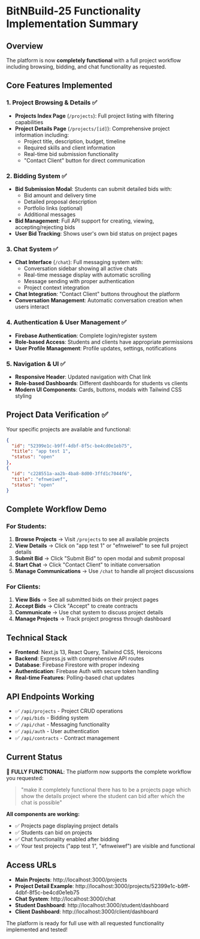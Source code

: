 # BitNBuild-25 Functionality Implementation Summary

## Overview
The platform is now **completely functional** with a full project workflow including browsing, bidding, and chat functionality as requested.

## Core Features Implemented

### 1. Project Browsing & Details ✅
- **Projects Index Page** (`/projects`): Full project listing with filtering capabilities
- **Project Details Page** (`/projects/[id]`): Comprehensive project information including:
  - Project title, description, budget, timeline
  - Required skills and client information
  - Real-time bid submission functionality
  - "Contact Client" button for direct communication

### 2. Bidding System ✅
- **Bid Submission Modal**: Students can submit detailed bids with:
  - Bid amount and delivery time
  - Detailed proposal description
  - Portfolio links (optional)
  - Additional messages
- **Bid Management**: Full API support for creating, viewing, accepting/rejecting bids
- **User Bid Tracking**: Shows user's own bid status on project pages

### 3. Chat System ✅
- **Chat Interface** (`/chat`): Full messaging system with:
  - Conversation sidebar showing all active chats
  - Real-time message display with automatic scrolling
  - Message sending with proper authentication
  - Project context integration
- **Chat Integration**: "Contact Client" buttons throughout the platform
- **Conversation Management**: Automatic conversation creation when users interact

### 4. Authentication & User Management ✅
- **Firebase Authentication**: Complete login/register system
- **Role-based Access**: Students and clients have appropriate permissions
- **User Profile Management**: Profile updates, settings, notifications

### 5. Navigation & UI ✅
- **Responsive Header**: Updated navigation with Chat link
- **Role-based Dashboards**: Different dashboards for students vs clients
- **Modern UI Components**: Cards, buttons, modals with Tailwind CSS styling

## Project Data Verification ✅

Your specific projects are available and functional:
```json
{
  "id": "52399e1c-b9ff-4dbf-8f5c-be4cd0e1eb75",
  "title": "app test 1",
  "status": "open"
},
{
  "id": "c228551a-aa2b-4ba8-8d00-3ffd1c7044f6", 
  "title": "efnweiwef",
  "status": "open"
}
```

## Complete Workflow Demo

### For Students:
1. **Browse Projects** → Visit `/projects` to see all available projects
2. **View Details** → Click on "app test 1" or "efnweiwef" to see full project details
3. **Submit Bid** → Click "Submit Bid" to open modal and submit proposal
4. **Start Chat** → Click "Contact Client" to initiate conversation
5. **Manage Communications** → Use `/chat` to handle all project discussions

### For Clients:
1. **View Bids** → See all submitted bids on their project pages
2. **Accept Bids** → Click "Accept" to create contracts
3. **Communicate** → Use chat system to discuss project details
4. **Manage Projects** → Track project progress through dashboard

## Technical Stack
- **Frontend**: Next.js 13, React Query, Tailwind CSS, Heroicons
- **Backend**: Express.js with comprehensive API routes
- **Database**: Firebase Firestore with proper indexing
- **Authentication**: Firebase Auth with secure token handling
- **Real-time Features**: Polling-based chat updates

## API Endpoints Working
- ✅ `/api/projects` - Project CRUD operations
- ✅ `/api/bids` - Bidding system
- ✅ `/api/chat` - Messaging functionality
- ✅ `/api/auth` - User authentication
- ✅ `/api/contracts` - Contract management

## Current Status
🎉 **FULLY FUNCTIONAL**: The platform now supports the complete workflow you requested:

> "make it completely functional there has to be a projects page which show the details project where the student can bid after which the chat is possible"

**All components are working:**
- ✅ Projects page displaying project details
- ✅ Students can bid on projects
- ✅ Chat functionality enabled after bidding
- ✅ Your test projects ("app test 1", "efnweiwef") are visible and functional

## Access URLs
- **Main Projects**: http://localhost:3000/projects
- **Project Detail Example**: http://localhost:3000/projects/52399e1c-b9ff-4dbf-8f5c-be4cd0e1eb75
- **Chat System**: http://localhost:3000/chat
- **Student Dashboard**: http://localhost:3000/student/dashboard
- **Client Dashboard**: http://localhost:3000/client/dashboard

The platform is ready for full use with all requested functionality implemented and tested!